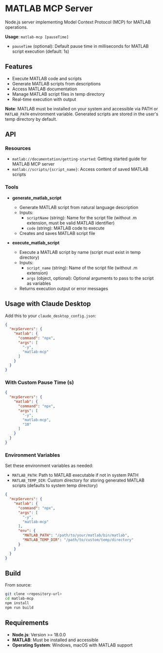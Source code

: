# MATLAB MCP Server

Node.js server implementing Model Context Protocol (MCP) for MATLAB operations.

**Usage**: `matlab-mcp [pauseTime]`

- `pauseTime` (optional): Default pause time in milliseconds for MATLAB script execution (default: 1s)

## Features

- Execute MATLAB code and scripts
- Generate MATLAB scripts from descriptions
- Access MATLAB documentation
- Manage MATLAB script files in temp directory
- Real-time execution with output

**Note**: MATLAB must be installed on your system and accessible via PATH or `MATLAB_PATH` environment variable. Generated scripts are stored in the user's temp directory by default.

## API

### Resources

- `matlab://documentation/getting-started`: Getting started guide for MATLAB MCP server
- `matlab://scripts/{script_name}`: Access content of saved MATLAB scripts

### Tools

- **generate_matlab_script**
  - Generate MATLAB script from natural language description
  - Inputs:
    - `scriptName` (string): Name for the script file (without .m extension, must be valid MATLAB identifier)
    - `code` (string): MATLAB code to execute
  - Creates and saves MATLAB script file

- **execute_matlab_script**
  - Execute a MATLAB script by name (script must exist in temp directory)
  - Inputs:
    - `script_name` (string): Name of the script file (without .m extension)
    - `args` (object, optional): Optional arguments to pass to the script as variables
  - Returns execution output or error messages

## Usage with Claude Desktop

Add this to your `claude_desktop_config.json`:

```json
{
  "mcpServers": {
    "matlab": {
      "command": "npx",
      "args": [
        "-y",
        "matlab-mcp"
      ]
    }
  }
}
```

### With Custom Pause Time (s)

```json
{
  "mcpServers": {
    "matlab": {
      "command": "npx",
      "args": [
        "-y",
        "matlab-mcp",
        "10"
      ]
    }
  }
}
```

### Environment Variables

Set these environment variables as needed:

- `MATLAB_PATH`: Path to MATLAB executable if not in system PATH
- `MATLAB_TEMP_DIR`: Custom directory for storing generated MATLAB scripts (defaults to system temp directory)

```json
{
  "mcpServers": {
    "matlab": {
      "command": "npx",
      "args": [
        "-y",
        "matlab-mcp"
      ],
      "env": {
        "MATLAB_PATH": "/path/to/your/matlab/bin/matlab",
        "MATLAB_TEMP_DIR": "/path/to/custom/temp/directory"
      }
    }
  }
}
```

## Build

From source:

```bash
git clone <repository-url>
cd matlab-mcp
npm install
npm run build
```

## Requirements

- **Node.js**: Version >= 18.0.0
- **MATLAB**: Must be installed and accessible
- **Operating System**: Windows, macOS with MATLAB support
